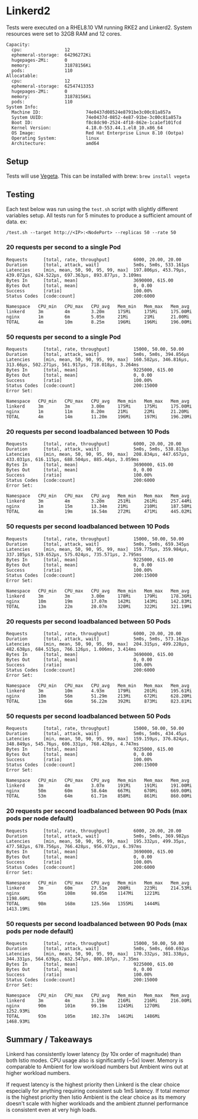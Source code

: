 # Linkerd2
Tests were executed on a RHEL8.10 VM running RKE2 and Linkerd2. System resources were set to 32GB RAM and 12 cores.

```
Capacity:
  cpu:                12
  ephemeral-storage:  64296272Ki
  hugepages-2Mi:      0
  memory:             31878156Ki
  pods:               110
Allocatable:
  cpu:                12
  ephemeral-storage:  62547413353
  hugepages-2Mi:      0
  memory:             31878156Ki
  pods:               110
System Info:
  Machine ID:                 74e0437d08524e8791be3c00c81a857a
  System UUID:                74e0437d-0852-4e87-91be-3c00c81a857a
  Boot ID:                    f8c8dc90-2524-4f18-862e-1ca1ef101fcd
  Kernel Version:             4.18.0-553.44.1.el8_10.x86_64
  OS Image:                   Red Hat Enterprise Linux 8.10 (Ootpa)
  Operating System:           linux
  Architecture:               amd64
```
## Setup

Tests will use [Vegeta](https://github.com/tsenart/vegeta). This can be installed with brew: `brew install vegeta`

## Testing

Each test below was run using the `test.sh` script with slightly different variables setup. All tests run for 5 minutes to produce a sufficient amount of data.
ex:
```
/test.sh --target http://<IP>:<NodePort> --replicas 50 --rate 50
```

### 20 requests per second to a single Pod

```
Requests      [total, rate, throughput]         6000, 20.00, 20.00
Duration      [total, attack, wait]             5m0s, 5m0s, 533.161µs
Latencies     [min, mean, 50, 90, 95, 99, max]  197.806µs, 453.79µs, 439.072µs, 624.522µs, 697.363µs, 893.877µs, 3.109ms
Bytes In      [total, mean]                     3690000, 615.00
Bytes Out     [total, mean]                     0, 0.00
Success       [ratio]                           100.00%
Status Codes  [code:count]                      200:6000
```

```
Namespace   CPU_min   CPU_max   CPU_avg   Mem_min   Mem_max   Mem_avg
linkerd     3m        4m        3.20m     175Mi     175Mi     175.00Mi
nginx       1m        6m        5.05m     21Mi      21Mi      21.00Mi
TOTAL       4m        10m       8.25m     196Mi     196Mi     196.00Mi
```

### 50 requests per second to a single Pod

```
Requests      [total, rate, throughput]         15000, 50.00, 50.00
Duration      [total, attack, wait]             5m0s, 5m0s, 394.856µs
Latencies     [min, mean, 50, 90, 95, 99, max]  160.582µs, 346.816µs, 313.66µs, 502.271µs, 561.917µs, 718.018µs, 3.264ms
Bytes In      [total, mean]                     9225000, 615.00
Bytes Out     [total, mean]                     0, 0.00
Success       [ratio]                           100.00%
Status Codes  [code:count]                      200:15000
Error Set:
```

```
Namespace   CPU_min   CPU_max   CPU_avg   Mem_min   Mem_max   Mem_avg
linkerd     3m        3m        3.00m     175Mi     175Mi     175.00Mi
nginx       1m        11m       8.20m     21Mi      22Mi      21.20Mi
TOTAL       4m        14m       11.20m    196Mi     197Mi     196.20Mi
```

### 20 requests per second loadbalanced between 10 Pods

```
Requests      [total, rate, throughput]         6000, 20.00, 20.00
Duration      [total, attack, wait]             5m0s, 5m0s, 538.813µs
Latencies     [min, mean, 50, 90, 95, 99, max]  208.834µs, 447.657µs, 433.031µs, 616.115µs, 688.504µs, 885.44µs, 3.059ms
Bytes In      [total, mean]                     3690000, 615.00
Bytes Out     [total, mean]                     0, 0.00
Success       [ratio]                           100.00%
Status Codes  [code:count]                      200:6000
Error Set:
```

```
Namespace   CPU_min   CPU_max   CPU_avg   Mem_min   Mem_max   Mem_avg
linkerd     3m        4m        3.20m     251Mi     261Mi     257.44Mi
nginx       1m        15m       13.34m    21Mi      210Mi     187.58Mi
TOTAL       4m        19m       16.54m    272Mi     471Mi     445.02Mi
```

### 50 requests per second loadbalanced between 10 Pods

```
Requests      [total, rate, throughput]         15000, 50.00, 50.00
Duration      [total, attack, wait]             5m0s, 5m0s, 659.345µs
Latencies     [min, mean, 50, 90, 95, 99, max]  159.775µs, 359.984µs, 337.105µs, 519.652µs, 575.024µs, 735.571µs, 2.795ms
Bytes In      [total, mean]                     9225000, 615.00
Bytes Out     [total, mean]                     0, 0.00
Success       [ratio]                           100.00%
Status Codes  [code:count]                      200:15000
Error Set:
```

```
Namespace   CPU_min   CPU_max   CPU_avg   Mem_min   Mem_max   Mem_avg
linkerd     3m        3m        3.00m     178Mi     179Mi     178.36Mi
nginx       10m       19m       17.07m    142Mi     143Mi     142.83Mi
TOTAL       13m       22m       20.07m    320Mi     322Mi     321.19Mi
```

### 20 requests per second loadbalanced between 50 Pods

```
Requests      [total, rate, throughput]         6000, 20.00, 20.00
Duration      [total, attack, wait]             5m0s, 5m0s, 573.162µs
Latencies     [min, mean, 50, 90, 95, 99, max]  204.315µs, 499.228µs, 482.638µs, 684.515µs, 766.126µs, 1.006ms, 3.414ms
Bytes In      [total, mean]                     3690000, 615.00
Bytes Out     [total, mean]                     0, 0.00
Success       [ratio]                           100.00%
Status Codes  [code:count]                      200:6000
Error Set:
```

```
Namespace   CPU_min   CPU_max   CPU_avg   Mem_min   Mem_max   Mem_avg
linkerd     3m        10m       4.93m     179Mi     201Mi     195.61Mi
nginx       10m       56m       51.29m    213Mi     672Mi     628.20Mi
TOTAL       13m       66m       56.22m    392Mi     873Mi     823.81Mi
```

### 50 requests per second loadbalanced between 50 Pods

```
Requests      [total, rate, throughput]         15000, 50.00, 50.00
Duration      [total, attack, wait]             5m0s, 5m0s, 434.45µs
Latencies     [min, mean, 50, 90, 95, 99, max]  159.159µs, 376.824µs, 348.849µs, 545.76µs, 606.331µs, 768.428µs, 4.747ms
Bytes In      [total, mean]                     9225000, 615.00
Bytes Out     [total, mean]                     0, 0.00
Success       [ratio]                           100.00%
Status Codes  [code:count]                      200:15000
Error Set:
```

```
Namespace   CPU_min   CPU_max   CPU_avg   Mem_min   Mem_max   Mem_avg
linkerd     3m        4m        3.07m     191Mi     191Mi     191.00Mi
nginx       50m       60m       58.64m    667Mi     670Mi     669.00Mi
TOTAL       53m       64m       61.71m    858Mi     861Mi     860.00Mi
```

### 20 requests per second loadbalanced between 90 Pods (max pods per node default)

```
Requests      [total, rate, throughput]         6000, 20.00, 20.00
Duration      [total, attack, wait]             5m0s, 5m0s, 369.982µs
Latencies     [min, mean, 50, 90, 95, 99, max]  195.332µs, 499.35µs, 477.582µs, 678.756µs, 766.428µs, 956.972µs, 6.397ms
Bytes In      [total, mean]                     3690000, 615.00
Bytes Out     [total, mean]                     0, 0.00
Success       [ratio]                           100.00%
Status Codes  [code:count]                      200:6000
Error Set:
```

```
Namespace   CPU_min   CPU_max   CPU_avg   Mem_min   Mem_max   Mem_avg
linkerd     3m        60m       27.51m    208Mi     223Mi     214.53Mi
nginx       95m       108m      98.05m    1147Mi    1221Mi    1198.66Mi
TOTAL       98m       168m      125.56m   1355Mi    1444Mi    1413.19Mi
```

### 50 requests per second loadbalanced between 90 Pods (max pods per node default)

```
Requests      [total, rate, throughput]         15000, 50.00, 50.00
Duration      [total, attack, wait]             5m0s, 5m0s, 660.692µs
Latencies     [min, mean, 50, 90, 95, 99, max]  170.332µs, 381.338µs, 344.331µs, 564.639µs, 632.547µs, 800.107µs, 7.35ms
Bytes In      [total, mean]                     9225000, 615.00
Bytes Out     [total, mean]                     0, 0.00
Success       [ratio]                           100.00%
Status Codes  [code:count]                      200:15000
Error Set:
```

```
Namespace   CPU_min   CPU_max   CPU_avg   Mem_min   Mem_max   Mem_avg
linkerd     3m        4m        3.19m     216Mi     216Mi     216.00Mi
nginx       90m       101m      99.19m    1245Mi    1270Mi    1252.93Mi
TOTAL       93m       105m      102.37m   1461Mi    1486Mi    1468.93Mi
```

## Summary / Takeaways

Linkerd has consistently lower latency (by 10x order of magnitude) than both Istio modes. CPU usage also is significantly (~5x) lower. Memory is comparable to Ambient for low workload numbers but Ambient wins out at higher workload numbers. 

If request latency is the highest priority then Linkerd is the clear choice especially for anything requiring consistent sub 1mS latency. If total memor is the highest priority then Istio Ambient is the clear choice as its memory doesn't scale with higher workloads and the ambient ztunnel performance is consistent even at very high loads.